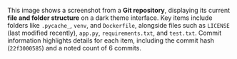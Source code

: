 This image shows a screenshot from a **Git repository**, displaying its current **file and folder structure** on a dark theme interface. Key items include folders like `.pycache_`, `venv`, and `Dockerfile`, alongside files such as `LICENSE` (last modified recently), `app.py`, `requirements.txt`, and `test.txt`. Commit information highlights details for each item, including the commit hash (`22f3000585`) and a noted count of 6 commits.